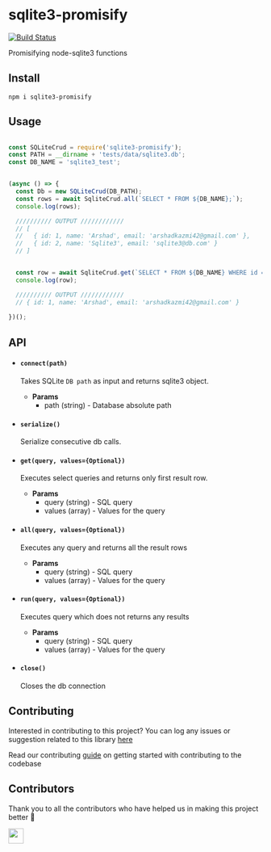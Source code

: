 # sqlite3-promisify

[![Build Status](https://api.travis-ci.com/arshadkazmi42/sqlite3-promisify.svg?branch=master)](https://api.travis-ci.com/arshadkazmi42/sqlite3-promisify)

Promisifying node-sqlite3 functions

## Install

```
npm i sqlite3-promisify
```

## Usage

```javascript

const SQLiteCrud = require('sqlite3-promisify');
const PATH = __dirname + 'tests/data/sqlite3.db';
const DB_NAME = 'sqlite3_test';


(async () => {
  const Db = new SQLiteCrud(DB_PATH);
  const rows = await SqliteCrud.all(`SELECT * FROM ${DB_NAME};`);
  console.log(rows);

  ////////// OUTPUT ////////////
  // [ 
  //   { id: 1, name: 'Arshad', email: 'arshadkazmi42@gmail.com' },
  //   { id: 2, name: 'Sqlite3', email: 'sqlite3@db.com' }
  // ]


  const row = await SqliteCrud.get(`SELECT * FROM ${DB_NAME} WHERE id = ?;`, [1]);
  console.log(row);

  ////////// OUTPUT ////////////
  // { id: 1, name: 'Arshad', email: 'arshadkazmi42@gmail.com' }
  
})();

```

## API

- #### `connect(path)`
  Takes SQLite `DB path` as input and returns sqlite3 object.
  - **Params**
    - path (string) - Database absolute path

- #### `serialize()`
  Serialize consecutive db calls.

- #### `get(query, values={Optional})`
  Executes select queries and returns only first result row. 
  - **Params**
    - query (string) - SQL query
    - values (array) - Values for the query

- #### `all(query, values={Optional})`
  Executes any query and returns all the result rows
  - **Params**
    - query (string) - SQL query
    - values (array) - Values for the query

- #### `run(query, values={Optional})`
  Executes query which does not returns any results
  - **Params**
    - query (string) - SQL query
    - values (array) - Values for the query

- #### `close()`
  Closes the db connection

## Contributing

Interested in contributing to this project?
You can log any issues or suggestion related to this library [here](https://github.com/arshadkazmi42/sqlite3-promisify/issues/new)

Read our contributing [guide](CONTRIBUTING.md) on getting started with contributing to the codebase

## Contributors

Thank you to all the contributors who have helped us in making this project better :raised_hands:

<a href="https://github.com/arshadkazmi42"><img src="https://github.com/arshadkazmi42.png" width="30" /></a>

